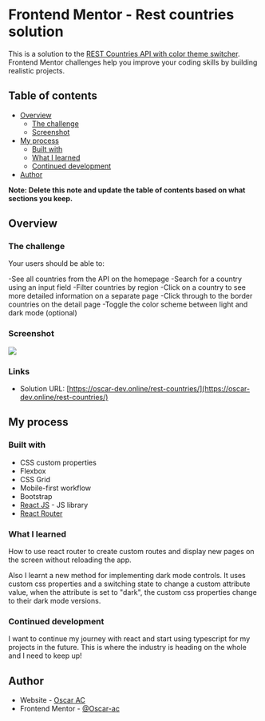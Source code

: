 # Frontend Mentor - Rest countries solution

This is a solution to the [REST Countries API with color theme switcher](https://www.frontendmentor.io/challenges/rest-countries-api-with-color-theme-switcher-5cacc469fec04111f7b848ca). Frontend Mentor challenges help you improve your coding skills by building realistic projects. 

## Table of contents

- [Overview](#overview)
  - [The challenge](#the-challenge)
  - [Screenshot](#screenshot)
- [My process](#my-process)
  - [Built with](#built-with)
  - [What I learned](#what-i-learned)
  - [Continued development](#continued-development)
- [Author](#author)

**Note: Delete this note and update the table of contents based on what sections you keep.**

## Overview

### The challenge

Your users should be able to:

-See all countries from the API on the homepage
-Search for a country using an input field
-Filter countries by region
-Click on a country to see more detailed information on a separate page
-Click through to the border countries on the detail page
-Toggle the color scheme between light and dark mode (optional)

### Screenshot

![](./screenshot.png)

### Links

- Solution URL: [https://oscar-dev.online/rest-countries/](https://oscar-dev.online/rest-countries/)

## My process

### Built with

- CSS custom properties
- Flexbox
- CSS Grid
- Mobile-first workflow
- Bootstrap
- [React JS](https://reactjs.org/) - JS library
- [React Router](https://reactrouter.com/en/main)

### What I learned

How to use react router to create custom routes and display new pages on the screen without reloading the app.

Also I learnt a new method for implementing dark mode controls. It uses custom css properties and a switching state to change a custom attribute value, when the attribute is set to "dark", the custom css properties change to their dark mode versions.

### Continued development

I want to continue my journey with react and start using typescript for my projects in the future. This is where the industry is heading on the whole and I need to keep up! 

## Author

- Website - [Oscar AC](https://www.oscar-dev.online)
- Frontend Mentor - [@Oscar-ac](https://www.frontendmentor.io/profile/Oscar-ac)
